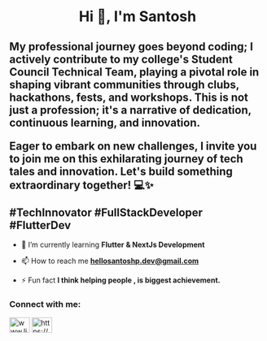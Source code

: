 

<h1 align="center">Hi 👋, I'm Santosh</h1>

<h2 align="left">
<p>My professional journey goes beyond coding; I actively contribute to my college's Student Council Technical Team, playing a pivotal role in shaping vibrant communities through clubs, hackathons, fests, and workshops. This is not just a profession; it's a narrative of dedication, continuous learning, and innovation.</p>

<p>Eager to embark on new challenges, I invite you to join me on this exhilarating journey of tech tales and innovation. Let's build something extraordinary together! 💻✨</p> #TechInnovator #FullStackDeveloper #FlutterDev</h2>



- 🌱 I’m currently learning **Flutter & NextJs Development**

- 📫 How to reach me **hellosantoshp.dev@gmail.com**

- ⚡ Fun fact **I think helping people , is biggest achievement.**





<h3 align="left" >Connect with me:</h3>
<p align="left">
<a href="https:///www.linkedin.com/in/santosh-phadtare" target="blank"><img align="center" src="https://raw.githubusercontent.com/rahuldkjain/github-profile-readme-generator/master/src/images/icons/Social/linked-in-alt.svg" alt="www.linkedin.com/in/santosh-phadtare" height="30" width="40" /></a>
<a href="https://www.instagram.com/heyits_santosh/" target="blank"><img align="center" src="https://raw.githubusercontent.com/rahuldkjain/github-profile-readme-generator/master/src/images/icons/Social/instagram.svg" alt="https://www.instagram.com/heyits_santosh/" height="30" width="40" /></a>
</p>
